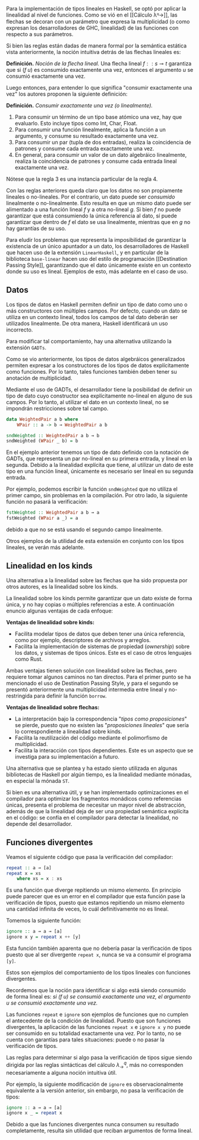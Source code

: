 Para la implementación de tipos lineales en Haskell, se optó por aplicar la linealidad al nivel de funciones. Como se vió en el [[Cálculo λ𐞥→]], las flechas se decoran con un parámetro que expresa la multiplicidad (o como expresan los desarrolladores de GHC, linealidad) de las funciones con respecto a sus parámetros.

Si bien las reglas están dadas de manera formal por la semántica estática vista anteriormente, la noción intuitiva detrás de las flechas lineales es:

**Definición.** *Noción de la flecha lineal.*
Una flecha lineal $f :: s \multimap t$ garantiza que si $(f \; u)$ es consumido exactamente una vez, entonces el argumento $u$ se consumió exactamente una vez.

Luego entonces, para entender lo que significa "consumir exactamente una vez" los autores proponen la siguiente definición:

**Definición.** *Consumir exactamente una vez (o linealmente).*
1. Para consumir un término de un tipo base atómico una vez, hay que evaluarlo. Esto incluye tipos como Int, Char, Float.
2. Para consumir una función linealmente, aplica la función a un argumento, y consume su resultado exactamente una vez.
3. Para consumir un par (tupla de dos entradas), realiza la coincidencia de patrones y consume cada entrada exactamente una vez.
4. En general, para consumir un valor de un dato algebráico linealmente, realiza la coincidencia de patrones y consume cada entrada lineal exactamente una vez.

Nótese que la regla 3 es una instancia particular de la regla 4.

Con las reglas anteriores queda claro que los datos no son propiamente lineales o no-lineales. Por el contrario, un dato puede ser *consumido* linealmente o no-linealmente. Esto resulta en que un mismo dato puede ser alimentado a una función lineal $f$ y a otra no-lineal $g$. Si bien $f$ no puede garantizar que está consumiendo la única referencia al dato, sí puede garantizar que dentro de $f$ el dato se usa linealmente, mientras que en $g$ no hay garantías de su uso.

Para eludir los problemas que representa la imposibilidad de garantizar la existencia de un único apuntador a un dato, los desarrolladores de Haskell que hacen uso de la extensión `LinearHaskell`, y en particular de la biblioteca `base-linear` hacen uso del estilo de programación [[Destination Passing Style]], garantizando que el dato únicamente existe en un contexto donde su uso es lineal. Ejemplos de esto, más adelante en el caso de uso.

## Datos
Los tipos de datos en Haskell permiten definir un tipo de dato como uno o más constructores con múltiples campos. Por defecto, cuando un dato se utiliza en un contexto lineal, todos los campos de tal dato deberán ser utilizados linealmente. De otra manera, Haskell identificará un uso incorrecto.

Para modificar tal comportamiento, hay una alternativa utilizando la extensión `GADTs`.

Como se vio anteriormente, los tipos de datos algebráicos generalizados permiten expresar a los constructores de los tipos de datos explícitamente como funciones. Por lo tanto, tales funciones también deben tener su anotación de multiplicidad.

Mediante el uso de GADTs, el desarrollador tiene la posibilidad de definir un tipo de dato cuyo constructor sea explícitamente no-lineal en alguno de sus campos. Por lo tanto, al utilizar el dato en un contexto lineal, no se impondrán restricciones sobre tal campo.

```haskell
data WeightedPair a b where
	WPair :: a -> b ⊸ WeightedPair a b

sndWeighted :: WeightedPair a b ⊸ b
sndWeighted (WPair _ b) = b
```

En el ejemplo anterior tenemos un tipo de dato definido con la notación de GADTs, que representa un par no-lineal en su primera entrada, y lineal en la segunda. Debido a la linealidad explícita que tiene, al utilizar un dato de este tipo en una función lineal, únicamente es necesario ser lineal en su segunda entrada.

Por ejemplo, podemos escribir la función `sndWeighted` que no utiliza el primer campo, sin problemas en la compilación. Por otro lado, la siguiente función no pasará la verificación:

```haskell
fstWeighted :: WeightedPair a b ⊸ a
fstWeighted (WPair a _) = a
```

debido a que no se está usando el segundo campo linealmente.

Otros ejemplos de la utilidad de esta extensión en conjunto con los tipos lineales, se verán más adelante.

## Linealidad en los kinds
Una alternativa a la linealidad sobre las flechas que ha sido propuesta por otros autores, es la linealidad sobre los kinds.

La linealidad sobre los kinds permite garantizar que un dato existe de forma única, y no hay copias o múltiples referencias a este. A continuación enuncio algunas ventajas de cada enfoque:

**Ventajas de linealidad sobre kinds:**
- Facilita modelar tipos de datos que deben tener una única referencia, como por ejemplo, descriptores de archivos y arreglos.
- Facilita la implementación de sistemas de propiedad (*ownership*) sobre los datos, y sistemas de tipos únicos. Este es el caso de otros lenguajes como Rust.

Ambas ventajas tienen solución con linealidad sobre las flechas, pero requiere tomar algunos caminos no tan directos. Para el primer punto se ha mencionado el uso de Destination Passing Style, y para el segundo se presentó anteriormente una multiplicidad intermedia entre lineal y no-restringida para definir la función `borrow`.

**Ventajas de linealidad sobre flechas:**
- La interpretación bajo la correspondencia "*tipos como proposiciones*" se pierde, puesto que no existen las "*proposiciones lineales*" que sería lo correspondiente a linealidad sobre kinds.
- Facilita la reutilización del código mediante el polimorfismo de multiplicidad.
- Facilita la interacción con tipos dependientes. Este es un aspecto que se investiga para su implementación a futuro.

Una alternativa que se plantea y ha estado siento utilizada en algunas bibliotecas de Haskell por algún tiempo, es la linealidad mediante mónadas, en especial la mónada `ST`.

Si bien es una alternativa útil, y se han implementado optimizaciones en el compilador para optimizar los fragmentos monádicos como referencias únicas, presenta el problema de necesitar un mayor nivel de abstracción, además de que la linealidad deja de ser una propiedad semántica explícita en el código: se confía en el compilador para detectar la linealidad, no depende del desarrollador.

## Funciones divergentes
Veamos el siguiente código que pasa la verificación del compilador:

```haskell
repeat :: a ⊸ [a]
repeat x = xs
	where xs = x : xs
```

Es una función que diverge repitiendo un mismo elemento. En principio puede parecer que es un error en el compilador que esta función pase la verificación de tipos, puesto que estamos repitiendo un mismo elemento una cantidad infinita de veces, lo cuál definitivamente no es lineal.

Tomemos la siguiente función:

```haskell
ignore :: a ⊸ a ⊸ [a]
ignore x y = repeat x ++ [y]
```

Esta función también aparenta que no debería pasar la verificación de tipos puesto que al ser divergente `repeat x`, nunca se va a consumir el programa `[y]`.

Estos son ejemplos del comportamiento de los tipos lineales con funciones divergentes.

Recordemos que la noción para identificar si algo está siendo consumido de forma lineal es: *si $(f\; u)$ se consumió exactamente una vez, el argumento $u$ se consumió exactamente una vez.*

Las funciones `repeat` e `ignore` son ejemplos de funciones que no cumplen el antecedente de la condición de linealidad. Puesto que son funciones divergentes, la aplicación de las funciones `repeat x` e `ignore x y` no puede ser consumido en su totalidad exactamente una vez. Por lo tanto, no se cuenta con garantías para tales situaciones: puede o no pasar la verificación de tipos.

Las reglas para determinar si algo pasa la verificación de tipos sigue siendo dirigida por las reglas sintácticas del cálculo $\lambda_{\rightarrow}^q$, más no corresponden necesariamente a alguna noción intuitiva útil.

Por ejemplo, la siguiente modificación de `ignore` es observacionalmente equivalente a la versión anterior, sin embargo, no pasa la verificación de tipos:

```haskell
ignore :: a ⊸ a ⊸ [a]
ignore x _ = repeat x
```

Debido a que las funciones divergentes nunca consumen su resultado completamente, resulta sin utilidad que reciban argumentos de forma lineal.